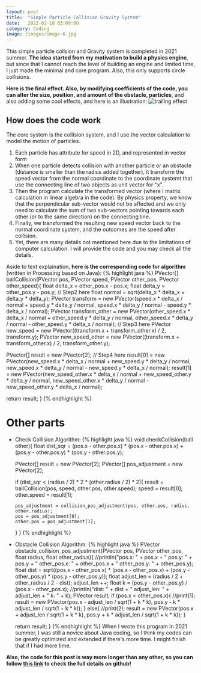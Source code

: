 ```yaml
---
layout: post
title:  "Simple Particle Collision Gravity System"
date:   2022-01-18 03:09:00
category: Coding
image: /images/image-6.jpg
---
```

This simple particle collsion and Gravity system is completed in 2021 summer. 
**The idea started from my motivation to build a physics engine**, but since that I cannot reach the level of building an engine and limited time, I just made the minimal and core program. Also, this only supports circle collisions.

**Here is the final effect. Also, by modifying coefficients of the code, you can alter the size, position, and amount of the obstacle, particles**, and also adding some cool effects, and here is an illustration:
![trailing effect](/post-images/Collision-System/1.gif)

## How does the code work
The core system is the collision system, and I use the vector calculation to model the motion of particles.
1. Each particle has attribute for speed in 2D, and represented in vector form
2. When one particle detects collision with another particle or an obstacle (distance is smaller than the radius added together), it transform the speed vector from the normal coordinate to the coordinate systemt that use the connecting line of two objects as unit vector for "x".
3. Then the program calculate the transformed vector (where I matrix calculation in linear algebra in the code). 
    By physics property, we know that the perpendicular sub-vector would not be affected and we only need to calculate the sum of two sub-vectors pointing towards each other (or to the same direction) on the connecting line. 
4. Finally, we transformed the resulting new speed vector back to the normal coordinate system, and the outcomes are the speed after collision.
5. Yet, there are many details not mentioned here due to the limitations of computer calculation. I will provide the code and you may check all the details.

Aside to text explaination, **here is the corresponding code for algorithm** (written in Processing based on Java):
{% highlight java %}
PVector[] ballCollision(PVector pos, PVector speed, PVector other_pos, PVector other_speed){
  float delta_x = other_pos.x - pos.x; float delta_y = other_pos.y - pos.y;
  // Step2 here
  float normal = sqrt(delta_x * delta_x + delta_y * delta_y); 
  PVector transform = new PVector(speed.x * delta_x / normal + speed.y * delta_y / normal, 
                                  speed.x * delta_y / normal - speed.y * delta_x / normal);
  PVector transform_other = new PVector(other_speed.x * delta_x / normal + other_speed.y * delta_y / normal,
                                        other_speed.x * delta_y / normal - other_speed.y * delta_x / normal);
  // Step3 here
  PVector new_speed = new PVector((transform.x + transform_other.x) / 2, transform.y); 
  PVector new_speed_other = new PVector((transform.x + transform_other.x) / 2, transform_other.y);
  
  PVector[] result = new PVector[2];
  // Step4 here
  result[0] = new PVector(new_speed.x * delta_x / normal + new_speed.y * delta_y / normal, 
                          new_speed.x * delta_y / normal - new_speed.y * delta_x / normal);
  result[1] = new PVector(new_speed_other.x * delta_x / normal + new_speed_other.y * delta_y / normal,
                                  new_speed_other.x * delta_y / normal - new_speed_other.y * delta_x / normal);
                                  
  
  return result;
}
{% endhighlight %}

# Other parts 
* Check Collision Algorithm:
{% highlight java %}
void checkCollision(ball other){
    float dist_sqr = (pos.x - other.pos.x) * (pos.x - other.pos.x) + (pos.y - other.pos.y) * (pos.y - other.pos.y);
    
    PVector[] result = new PVector[2];
    PVector[] pos_adjustment = new PVector[2];
    
    if (dist_sqr < (radius / 2) * 2 * (other.radius / 2) * 2){
      result = ballCollision(pos, speed, other.pos, other.speed);
      speed = result[0];
      other.speed = result[1];
      
      pos_adjustment = collision_pos_adjustment(pos, other.pos, radius, other.radius);
      pos = pos_adjustment[0];
      other.pos = pos_adjustment[1];
    }
  }
{% endhighlight %}

* Obstacle Collision Algorithm:
{% highlight java %}
PVector obstacle_collision_pos_adjustment(PVector pos, PVector other_pos, float radius, float other_radius){
  //println("pos.x: " + pos.x + " pos.y: " + pos.y + " other_pos.x: " + other_pos.x + " other_pos.y: " + other_pos.y);
  float dist = sqrt((pos.x - other_pos.x) * (pos.x - other_pos.x) + (pos.y - other_pos.y) * (pos.y - other_pos.y));
  float adjust_len = (radius / 2 + other_radius / 2 - dist);
  adjust_len ++;
  float k = (pos.y - other_pos.y) / (pos.x - other_pos.x);
  //println("dist: " + dist + " adjust_len: " + adjust_len + " k: " + k);
  PVector result;
  if (pos.x < other_pos.x){
    //print(1);
    result = new PVector(pos.x - adjust_len / sqrt(1 + k * k), pos.y - k * adjust_len / sqrt(1 + k * k));
  } 
  else{
    //print(2);
    result = new PVector(pos.x + adjust_len / sqrt(1 + k * k), pos.y + k * adjust_len / sqrt(1 + k * k));
  }
  
  return result;
}
{% endhighlight %}
When I wrote this program in 2021 summer, I was still a novice about Java coding, so I think my codes can be greatly optimized and extended if there's more time. I might finish that if I had more time.

**Also, the code for this post is way more longer than any other, so you can follow [this link](https://github.com/zhuyuezx/Processing_Tutorial/tree/master/src/main/java/proc/gravity_obbject_collision) to check the full details on github!**